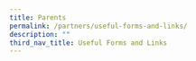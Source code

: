 ```yaml
---
title: Parents
permalink: /partners/useful-forms-and-links/
description: ""
third_nav_title: Useful Forms and Links
---
```

